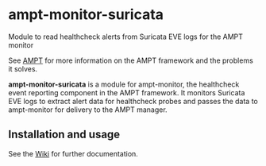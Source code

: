 # ampt-monitor-suricata

Module to read healthcheck alerts from Suricata EVE logs for the AMPT monitor

See [AMPT][ampt] for more information on the AMPT framework and the problems
it solves.

**ampt-monitor-suricata** is a module for ampt-monitor, the healthcheck event reporting component in the AMPT framework. It monitors Suricata EVE logs to extract alert data for healthcheck probes and passes the data to ampt-monitor for delivery to the AMPT manager.

## Installation and usage

See the [Wiki][wiki] for further documentation.


[suricata]: https://suricata-ids.org/
[snort]: https://www.snort.org/
[bro]: https://www.bro.org/
[moloch]: https://github.com/aol/moloch
[ampt_manager]: https://github.com/nids-io/ampt-manager
[ampt_generator]: https://github.com/nids-io/ampt-generator
[ampt_monitor]: https://github.com/nids-io/ampt-monitor
[ampt]: https://github.com/nids-io/ampt-manager/wiki/AMPT
[wiki]: https://github.com/nids-io/ampt-monitor/wiki/

